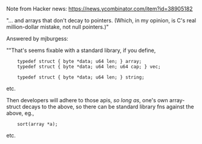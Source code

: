 
Note from Hacker news:  https://news.ycombinator.com/item?id=38905182

"... and arrays that don't decay to pointers. (Which, in my opinion, is C's real million-dollar mistake, not null pointers.)"

Answered by mjburgess:

""That's seems fixable with a standard library, if you define,

```
    typedef struct { byte *data; u64 len; } array;
    typedef struct { byte *data; u64 len; u64 cap; } vec;

    typedef struct { byte *data; u64 len; } string;
```

etc.

Then developers will adhere to those apis, _so long as_, one's own array-struct decays to the above, so there can be standard library fns against the above, eg.,

```
    sort(array *a); 
```

etc.